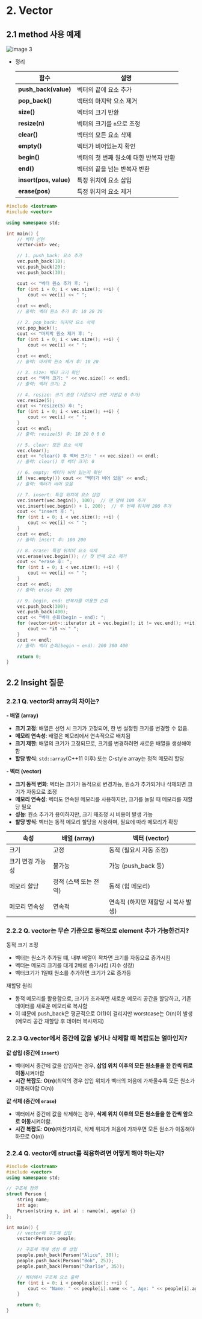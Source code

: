 
# 2. Vector

## 2.1 method 사용 예제

![image 3](https://github.com/user-attachments/assets/ac5c67f4-9981-4239-a262-1f1d3fc53bab)


- 정리
    
    
    | 함수 | 설명 |
    | --- | --- |
    | **push_back(value)** | 벡터의 끝에 요소 추가 |
    | **pop_back()** | 벡터의 마지막 요소 제거 |
    | **size()** | 벡터의 크기 반환 |
    | **resize(n)** | 벡터의 크기를 `n`으로 조정 |
    | **clear()** | 벡터의 모든 요소 삭제 |
    | **empty()** | 벡터가 비어있는지 확인 |
    | **begin()** | 벡터의 첫 번째 원소에 대한 반복자 반환 |
    | **end()** | 벡터의 끝을 넘는 반복자 반환 |
    | **insert(pos, value)** | 특정 위치에 요소 삽입 |
    | **erase(pos)** | 특정 위치의 요소 제거 |

```cpp
#include <iostream>
#include <vector>

using namespace std;

int main() {
    // 벡터 선언
    vector<int> vec;

    // 1. push_back: 요소 추가
    vec.push_back(10);
    vec.push_back(20);
    vec.push_back(30);

    cout << "벡터 원소 추가 후: ";
    for (int i = 0; i < vec.size(); ++i) {
        cout << vec[i] << " ";
    }
    cout << endl;
    // 출력: 벡터 원소 추가 후: 10 20 30

    // 2. pop_back: 마지막 요소 삭제
    vec.pop_back();
    cout << "마지막 원소 제거 후: ";
    for (int i = 0; i < vec.size(); ++i) {
        cout << vec[i] << " ";
    }
    cout << endl;
    // 출력: 마지막 원소 제거 후: 10 20

    // 3. size: 벡터 크기 확인
    cout << "벡터 크기: " << vec.size() << endl;
    // 출력: 벡터 크기: 2

    // 4. resize: 크기 조정 (기존보다 크면 기본값 0 추가)
    vec.resize(5);
    cout << "resize(5) 후: ";
    for (int i = 0; i < vec.size(); ++i) {
        cout << vec[i] << " ";
    }
    cout << endl;
    // 출력: resize(5) 후: 10 20 0 0 0

    // 5. clear: 모든 요소 삭제
    vec.clear();
    cout << "clear() 후 벡터 크기: " << vec.size() << endl;
    // 출력: clear() 후 벡터 크기: 0

    // 6. empty: 벡터가 비어 있는지 확인
    if (vec.empty()) cout << "벡터가 비어 있음" << endl;
    // 출력: 벡터가 비어 있음

    // 7. insert: 특정 위치에 요소 삽입
    vec.insert(vec.begin(), 100);  // 맨 앞에 100 추가
    vec.insert(vec.begin() + 1, 200);  // 두 번째 위치에 200 추가
    cout << "insert 후: ";
    for (int i = 0; i < vec.size(); ++i) {
        cout << vec[i] << " ";
    }
    cout << endl;
    // 출력: insert 후: 100 200

    // 8. erase: 특정 위치의 요소 삭제
    vec.erase(vec.begin()); // 첫 번째 요소 제거
    cout << "erase 후: ";
    for (int i = 0; i < vec.size(); ++i) {
        cout << vec[i] << " ";
    }
    cout << endl;
    // 출력: erase 후: 200

    // 9. begin, end: 반복자를 이용한 순회
    vec.push_back(300);
    vec.push_back(400);
    cout << "벡터 순회(begin ~ end): ";
    for (vector<int>::iterator it = vec.begin(); it != vec.end(); ++it) {
        cout << *it << " ";
    }
    cout << endl;
    // 출력: 벡터 순회(begin ~ end): 200 300 400

    return 0;
}

```

## 2.2 Insight 질문

### 2.2.1 Q. vector와 array의 차이는?

**- 배열 (array)**

- **크기 고정**: 배열은 선언 시 크기가 고정되어, 한 번 설정된 크기를 변경할 수 없음.
- **메모리 연속성**: 배열은 메모리에서 연속적으로 배치됨
- **크기 제한**: 배열의 크기가 고정되므로, 크기를 변경하려면 새로운 배열을 생성해야 함
- **할당 방식**: `std::array`(C++11 이후) 또는 C-style array는 정적 메모리 할당

**- 벡터 (vector)**

- **크기 동적 변화**: 벡터는 크기가 동적으로 변경가능,  원소가 추가되거나 삭제되면 크기가 자동으로 조정
- **메모리 연속성**: 벡터도 연속된 메모리를 사용하지만, 크기를 늘릴 때 메모리를 재할당 필요
- **성능**: 원소 추가가 용이하지만, 크기 재조정 시 비용이 발생 가능
- **할당 방식**: 벡터는 동적 메모리 할당을 사용하며, 필요에 따라 메모리가 확장

| 속성 | 배열 (array) | 벡터 (vector) |
| --- | --- | --- |
| 크기 | 고정 | 동적 (필요시 자동 조정) |
| 크기 변경 가능성 | 불가능 | 가능 (push_back 등) |
| 메모리 할당 | 정적 (스택 또는 전역) | 동적 (힙 메모리) |
| 메모리 연속성 | 연속적 | 연속적 (하지만 재할당 시 복사 발생) |

### 2.2.2 Q. vector는 무슨 기준으로 동적으로 element 추가 가능한건지?

동적 크기 조정

- 벡터는 원소가 추가될 떄, 내부 배열이 꽉차면 크기를 자동으로 증가시킴
- 벡터는 메모리 크기를 대게 2배로 증가시킴 (지수 성장)
- 벡터크기가 1일떄 원소를 추가하면 크기가 2로 증가등

재할당 원리

- 동적 메모리를 활용함으로, 크기가 초과하면 새로운 메모리 공간을 할당하고, 기존 데이터를 새로운 메모리로 복사함
- 이 떄문에 push_back은 평균적으로 O(1)이 걸리지만 worstcase는 O(n)이 발생(메모리 공간 재할당 후 데이터 복사까지)

### 2.2.3 Q.vector에서 중간에 값을 넣거나 삭제할 때 복잡도는 얼마인지?

**값 삽입 (중간에 `insert`)**

- 벡터에서 중간에 값을 삽입하는 경우, **삽입 위치 이후의 모든 원소들을 한 칸씩 뒤로 이동**시켜야함
- **시간 복잡도**: **O(n)**(최악의 경우 삽입 위치가 벡터의 처음에 가까울수록 모든 원소가 이동해야함 O(n))

**값 삭제 (중간에 `erase`)**

- 벡터에서 중간에 값을 삭제하는 경우, **삭제 위치 이후의 모든 원소들을 한 칸씩 앞으로 이동**시켜야함.
- **시간 복잡도**: **O(n)**(마찬가지로, 삭제 위치가 처음에 가까우면 모든 원소가 이동해야 하므로 O(n))

### 2.2.4 Q. vector에 struct를 적용하려면 어떻게 해야 하는지?

```cpp
#include <iostream>
#include <vector>
using namespace std;

// 구조체 정의
struct Person {
    string name;
    int age;
    Person(string n, int a) : name(n), age(a) {}
};

int main() {
    // vector에 구조체 삽입
    vector<Person> people;

    // 구조체 객체 생성 후 삽입
    people.push_back(Person("Alice", 30));
    people.push_back(Person("Bob", 25));
    people.push_back(Person("Charlie", 35));

    // 벡터에서 구조체 요소 출력
    for (int i = 0; i < people.size(); ++i) {
        cout << "Name: " << people[i].name << ", Age: " << people[i].age << endl;
    }

    return 0;
}

```
